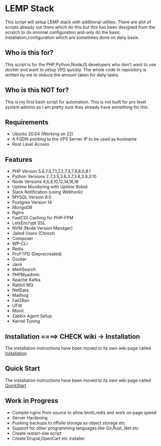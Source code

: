 # LEMP Stack
This script will setup LEMP stack with additional utilites. There are alot of scripts already out there which do this but this has been designed from the scratch to do minimal configuration and only do the basic installation,configuration which are sometimes done on daily basis.

## Who is this for?
This script is for the PHP,Python,NodeJS developers who don't want to use docker and want to setup VPS quickly. The whole code in repository is written by me to reduce the amount taken for daily tasks.

## Who is this NOT for?
This is my first bash script for automation. This is not built for pro level system admins as I am pretty sure they already have something for this.

## Requirements
- Ubuntu 20.04 (Working on 22)
- A FQDN pointing to the VPS Server IP to be used as hostname
- Root Level Access

## Features
- PHP Version 5.6,7.0,7.1,7.2,7.3,7.4,8.0,8.1
- Python Versions 2.7,3.5,3.6,3.7,3.8,3.9,3.10
- Node Versions 4,6,8,10,12,14,16,18
- Uptime Monitoring with Uptime Robot
- Slack Notification (using Webhook)
- MYSQL Version 8.0
- Postgres Version 14
- MongoDB
- Nginx
- FastCGI Caching for PHP-FPM
- LetsEncrypt SSL
- NVM (Node Version Manager)
- Jailed Users (Chroot)
- Composer
- WP-CLI
- Redis
- ProFTPD (Deprecreated)
- Docker
- Java
- MeiliSearch
- PHPMyadmin
- Apache Kafka
- Rabbit MQ
- NetData
- Mailhog
- Fail2Ban
- UFW
- Monit
- Zabbix Agent Setup
- Kernel Tuning


## Installation ====> CHECK wiki -> Installation

The installation instructions have been moved to its own wiki page called 
[Installation](../../wiki/Installation)

## Quick Start

The installation instructions have been moved to its own wiki page called 
[QuickStart](../../wiki/QuickStart)


## Work in Progress
- Compile nginx from source to allow brotli,redis and work on page speed
- Server Hardening
- Pushing backups to offsite storage as object storage etc 
- Support for other programming languages like Go,Rust,.Net etc
- Create restart-site script
- Create Drupal,OpenCart etc installer
